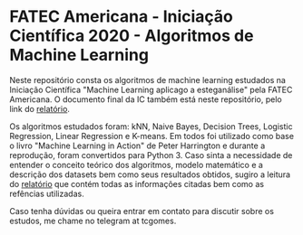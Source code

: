 # FATEC Americana - Iniciação Científica 2020 - Algoritmos de Machine Learning
[link]: (https://github.com/0xNymerio/ml_in_action_2020/blob/main/tulio_gomes_ic2020.pdf)


Neste repositório consta os algoritmos de machine learning estudados na Iniciação Científica "Machine Learning aplicago a esteganálise" pela FATEC Americana. O documento final da IC também está neste repositório, pelo link do [relatório][link].


Os algoritmos estudados foram: kNN, Naive Bayes, Decision Trees, Logistic Regression, Linear Regression e K-means. Em todos foi utilizado como base o livro "Machine Learning in Action" de Peter Harrington e durante a reprodução, foram convertidos para Python 3. Caso sinta a necessidade de entender o conceito teórico dos algoritmos, modelo matemático e a descrição dos datasets bem como seus resultados obtidos, sugiro a leitura do [relatório][link] que contém todas as informações citadas bem como as refências utilizadas.
 
 Caso tenha dúvidas ou queira entrar em contato para discutir sobre os estudos, me chame no telegram at tcgomes.
